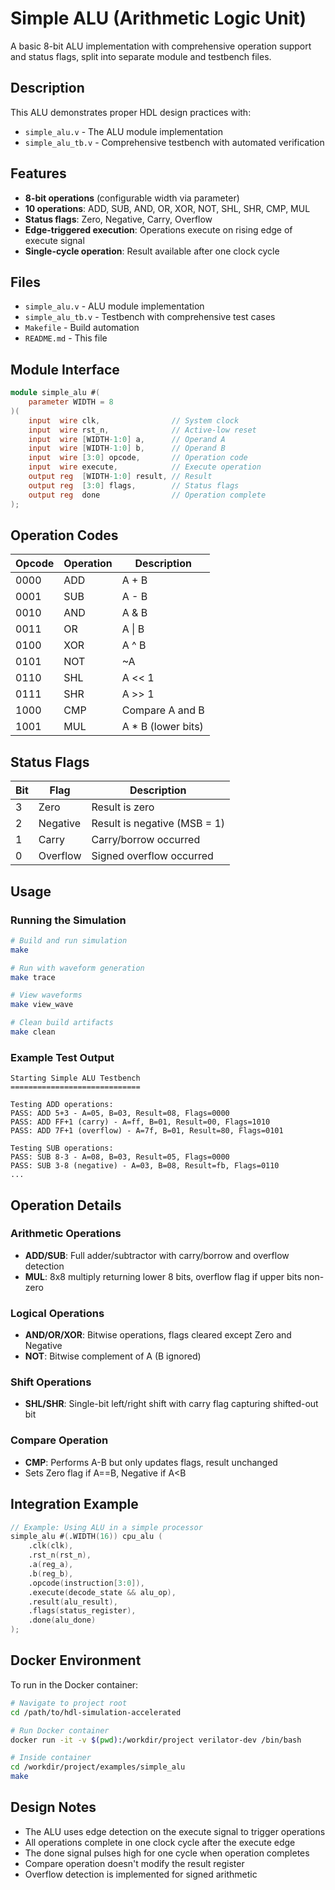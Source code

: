 # Simple ALU (Arithmetic Logic Unit)

A basic 8-bit ALU implementation with comprehensive operation support and status flags, split into separate module and testbench files.

## Description

This ALU demonstrates proper HDL design practices with:
- `simple_alu.v` - The ALU module implementation
- `simple_alu_tb.v` - Comprehensive testbench with automated verification

## Features

- **8-bit operations** (configurable width via parameter)
- **10 operations**: ADD, SUB, AND, OR, XOR, NOT, SHL, SHR, CMP, MUL
- **Status flags**: Zero, Negative, Carry, Overflow
- **Edge-triggered execution**: Operations execute on rising edge of execute signal
- **Single-cycle operation**: Result available after one clock cycle

## Files

- `simple_alu.v` - ALU module implementation
- `simple_alu_tb.v` - Testbench with comprehensive test cases
- `Makefile` - Build automation
- `README.md` - This file

## Module Interface

```verilog
module simple_alu #(
    parameter WIDTH = 8
)(
    input  wire clk,                // System clock
    input  wire rst_n,              // Active-low reset
    input  wire [WIDTH-1:0] a,      // Operand A
    input  wire [WIDTH-1:0] b,      // Operand B
    input  wire [3:0] opcode,       // Operation code
    input  wire execute,            // Execute operation
    output reg  [WIDTH-1:0] result, // Result
    output reg  [3:0] flags,        // Status flags
    output reg  done                // Operation complete
);
```

## Operation Codes

| Opcode | Operation | Description |
|--------|-----------|-------------|
| 0000   | ADD       | A + B |
| 0001   | SUB       | A - B |
| 0010   | AND       | A & B |
| 0011   | OR        | A \| B |
| 0100   | XOR       | A ^ B |
| 0101   | NOT       | ~A |
| 0110   | SHL       | A << 1 |
| 0111   | SHR       | A >> 1 |
| 1000   | CMP       | Compare A and B |
| 1001   | MUL       | A * B (lower bits) |

## Status Flags

| Bit | Flag     | Description |
|-----|----------|-------------|
| 3   | Zero     | Result is zero |
| 2   | Negative | Result is negative (MSB = 1) |
| 1   | Carry    | Carry/borrow occurred |
| 0   | Overflow | Signed overflow occurred |

## Usage

### Running the Simulation

```bash
# Build and run simulation
make

# Run with waveform generation
make trace

# View waveforms
make view_wave

# Clean build artifacts
make clean
```

### Example Test Output

```
Starting Simple ALU Testbench
=============================

Testing ADD operations:
PASS: ADD 5+3 - A=05, B=03, Result=08, Flags=0000
PASS: ADD FF+1 (carry) - A=ff, B=01, Result=00, Flags=1010
PASS: ADD 7F+1 (overflow) - A=7f, B=01, Result=80, Flags=0101

Testing SUB operations:
PASS: SUB 8-3 - A=08, B=03, Result=05, Flags=0000
PASS: SUB 3-8 (negative) - A=03, B=08, Result=fb, Flags=0110
...
```

## Operation Details

### Arithmetic Operations
- **ADD/SUB**: Full adder/subtractor with carry/borrow and overflow detection
- **MUL**: 8x8 multiply returning lower 8 bits, overflow flag if upper bits non-zero

### Logical Operations
- **AND/OR/XOR**: Bitwise operations, flags cleared except Zero and Negative
- **NOT**: Bitwise complement of A (B ignored)

### Shift Operations
- **SHL/SHR**: Single-bit left/right shift with carry flag capturing shifted-out bit

### Compare Operation
- **CMP**: Performs A-B but only updates flags, result unchanged
- Sets Zero flag if A==B, Negative if A<B

## Integration Example

```verilog
// Example: Using ALU in a simple processor
simple_alu #(.WIDTH(16)) cpu_alu (
    .clk(clk),
    .rst_n(rst_n),
    .a(reg_a),
    .b(reg_b),
    .opcode(instruction[3:0]),
    .execute(decode_state && alu_op),
    .result(alu_result),
    .flags(status_register),
    .done(alu_done)
);
```

## Docker Environment

To run in the Docker container:

```bash
# Navigate to project root
cd /path/to/hdl-simulation-accelerated

# Run Docker container
docker run -it -v $(pwd):/workdir/project verilator-dev /bin/bash

# Inside container
cd /workdir/project/examples/simple_alu
make
```

## Design Notes

- The ALU uses edge detection on the execute signal to trigger operations
- All operations complete in one clock cycle after the execute edge
- The done signal pulses high for one cycle when operation completes
- Compare operation doesn't modify the result register
- Overflow detection is implemented for signed arithmetic

